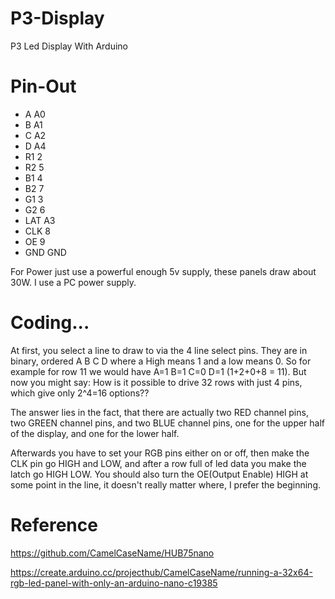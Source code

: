 # P3-Display
P3 Led Display With Arduino

# Pin-Out
* A A0
* B A1
* C A2
* D A4
* R1 2
* R2 5
* B1 4
* B2 7
* G1 3
* G2 6
* LAT A3
* CLK 8
* OE 9
* GND GND

For Power just use a powerful enough 5v supply, these panels draw about 30W. I use a PC power supply.

# Coding...

At first, you select a line to draw to via the 4 line select pins. They are in binary, ordered A B C D where a High means 1 and a low means 0. So for example for row 11 we would have A=1 B=1 C=0 D=1 (1+2+0+8 = 11). But now you might say: How is it possible to drive 32 rows with just 4 pins, which give only 2^4=16 options??

The answer lies in the fact, that there are actually two RED channel pins, two GREEN channel pins, and two BLUE channel pins, one for the upper half of the display, and one for the lower half.

Afterwards you have to set your RGB pins either on or off, then make the CLK pin go HIGH and LOW, and after a row full of led data you make the latch go HIGH LOW. You should also turn the OE(Output Enable) HIGH at some point in the line, it doesn't really matter where, I prefer the beginning.






# Reference

https://github.com/CamelCaseName/HUB75nano

https://create.arduino.cc/projecthub/CamelCaseName/running-a-32x64-rgb-led-panel-with-only-an-arduino-nano-c19385
